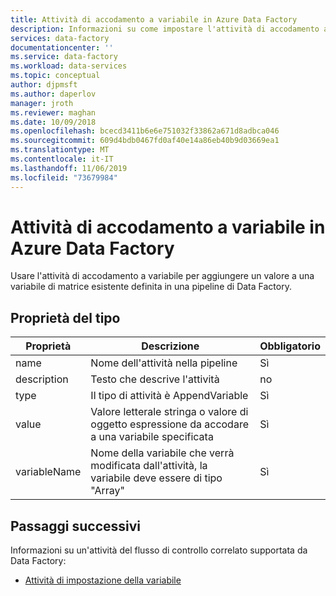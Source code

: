 ```yaml
---
title: Attività di accodamento a variabile in Azure Data Factory
description: Informazioni su come impostare l'attività di accodamento a variabile per aggiungere un valore a una variabile di matrice esistente definita in una pipeline di Data Factory
services: data-factory
documentationcenter: ''
ms.service: data-factory
ms.workload: data-services
ms.topic: conceptual
author: djpmsft
ms.author: daperlov
manager: jroth
ms.reviewer: maghan
ms.date: 10/09/2018
ms.openlocfilehash: bcecd3411b6e6e751032f33862a671d8adbca046
ms.sourcegitcommit: 609d4bdb0467fd0af40e14a86eb40b9d03669ea1
ms.translationtype: MT
ms.contentlocale: it-IT
ms.lasthandoff: 11/06/2019
ms.locfileid: "73679984"
---
```

# <a name="append-variable-activity-in-azure-data-factory"></a>Attività di accodamento a variabile in Azure Data Factory

Usare l'attività di accodamento a variabile per aggiungere un valore a una variabile di matrice esistente definita in una pipeline di Data Factory.

## <a name="type-properties"></a>Proprietà del tipo

Proprietà | Descrizione | Obbligatorio
-------- | ----------- | --------
name | Nome dell'attività nella pipeline | Sì
description | Testo che descrive l'attività | no
type | Il tipo di attività è AppendVariable | Sì
value | Valore letterale stringa o valore di oggetto espressione da accodare a una variabile specificata | Sì
variableName | Nome della variabile che verrà modificata dall'attività, la variabile deve essere di tipo "Array" | Sì

## <a name="next-steps"></a>Passaggi successivi
Informazioni su un'attività del flusso di controllo correlato supportata da Data Factory: 

- [Attività di impostazione della variabile](control-flow-set-variable-activity.md)
